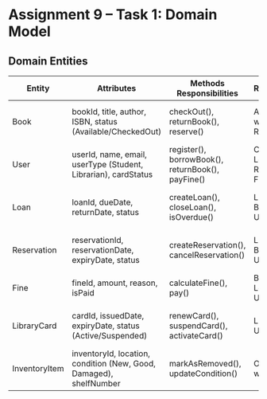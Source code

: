 # Assignment 9 – Task 1: Domain Model
## Domain Entities

| Entity        | Attributes                                                         | Methods Responsibilities                          | Relationships                        | Business Rules                                               |
|---------------|--------------------------------------------------------------------|---------------------------------------------------|--------------------------------------|--------------------------------------------------------------|
| Book          | bookId, title, author, ISBN, status (Available/CheckedOut)         | checkOut(), returnBook(), reserve()               | Associated with Loan and Reservation | A book can only be checked out if its status is “Available”. |
| User          | userId, name, email, userType (Student, Librarian), cardStatus     | register(), borrowBook(), returnBook(), payFine() | Can create Loan, Reservation, Fine   | A user may borrow up to 5 books at once.                     |
| Loan          | loanId, dueDate, returnDate, status                                | createLoan(), closeLoan(), isOverdue()            | Linked to Book and User              | A book loan must have a due date not exceeding 14 days.      |
| Reservation   | reservationId, reservationDate, expiryDate, status                 | createReservation(), cancelReservation()          | Linked to Book and User              | Reservations expire after 48 hours if not picked up.         |
| Fine          | fineId, amount, reason, isPaid                                     | calculateFine(), pay()                            | Belongs to Loan and User             | Overdue fines are calculated at R5 per day late.             |
| LibraryCard   | cardId, issuedDate, expiryDate, status (Active/Suspended)          | renewCard(), suspendCard(), activateCard()        | Linked to User                       | A user cannot borrow if the card is expired or suspended.    |
| InventoryItem | inventoryId, location, condition (New, Good, Damaged), shelfNumber | markAsRemoved(), updateCondition()                | One-to-one with Book                 | Removed/damaged books cannot be loaned or reserved.          |
